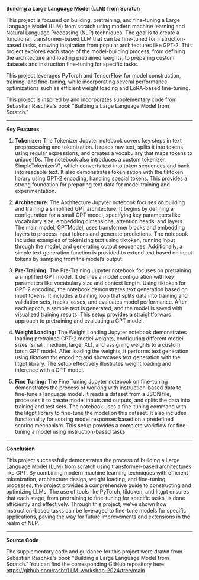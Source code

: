 **Building a Large Language Model (LLM) from Scratch**


This project is focused on building, pretraining, and fine-tuning a Large Language Model (LLM) from scratch using modern machine learning and Natural Language Processing (NLP) techniques. The goal is to create a functional, transformer-based LLM that can be fine-tuned for instruction-based tasks, drawing inspiration from popular architectures like GPT-2. This project explores each stage of the model-building process, from defining the architecture and loading pretrained weights, to preparing custom datasets and instruction fine-tuning for specific tasks. 

This project leverages PyTorch and TensorFlow for model construction, training, and fine-tuning, while incorporating several performance optimizations such as efficient weight loading and LoRA-based fine-tuning.

This project is inspired by and incorporates supplementary code from Sebastian Raschka's book "Building a Large Language Model from Scratch."

--------------------------------------------------------------------------------------------------------------------------------------------

**Key Features**

1) **Tokenizer:** The Tokenizer Jupyter notebook covers key steps in text preprocessing and tokenization. It reads raw text, splits it into tokens using regular expressions, and creates a vocabulary that maps tokens to unique IDs. The notebook also introduces a custom tokenizer, SimpleTokenizerV1, which converts text into token sequences and back into readable text. It also demonstrates tokenization with the tiktoken library using GPT-2 encoding, handling special tokens. This provides a strong foundation for preparing text data for model training and experimentation.

2) **Architecture:** The Architecture Jupyter notebook focuses on building and training a simplified GPT architecture. It begins by defining a configuration for a small GPT model, specifying key parameters like vocabulary size, embedding dimensions, attention heads, and layers. The main model, GPTModel, uses transformer blocks and embedding layers to process input tokens and generate predictions. The notebook includes examples of tokenizing text using tiktoken, running input through the model, and generating output sequences. Additionally, a simple text generation function is provided to extend text based on input tokens by sampling from the model’s output.

3) **Pre-Training:** The Pre-Training Jupyter notebook focuses on pretraining a simplified GPT model. It defines a model configuration with key parameters like vocabulary size and context length. Using tiktoken for GPT-2 encoding, the notebook demonstrates text generation based on input tokens. It includes a training loop that splits data into training and validation sets, tracks losses, and evaluates model performance. After each epoch, a sample text is generated, and the model is saved with visualized training results. This setup provides a straightforward approach to pretraining and evaluating a GPT model.

4) **Weight Loading:** The Weight Loading Jupyter notebook demonstrates loading pretrained GPT-2 model weights, configuring different model sizes (small, medium, large, XL), and assigning weights to a custom torch GPT model. After loading the weights, it performs text generation using tiktoken for encoding and showcases text generation with the litgpt library. The setup effectively illustrates weight loading and inference with a GPT model.

5) **Fine Tuning:** The Fine Tuning Jupyter notebook on fine-tuning demonstrates the process of working with instruction-based data to fine-tune a language model. It reads a dataset from a JSON file, processes it to create model inputs and outputs, and splits the data into training and test sets. The notebook uses a fine-tuning command with the litgpt library to fine-tune the model on this dataset. It also includes functionality for scoring model responses based on a predefined scoring mechanism. This setup provides a complete workflow for fine-tuning a model using instruction-based tasks.

--------------------------------------------------------------------------------------------------------------------------------------------
**Conclusion**

This project successfully demonstrates the process of building a Large Language Model (LLM) from scratch using transformer-based architectures like GPT. By combining modern machine learning techniques with efficient tokenization, architecture design, weight loading, and fine-tuning processes, the project provides a comprehensive guide to constructing and optimizing LLMs. The use of tools like PyTorch, tiktoken, and litgpt ensures that each stage, from pretraining to fine-tuning for specific tasks, is done efficiently and effectively. Through this project, we've shown how instruction-based tasks can be leveraged to fine-tune models for specific applications, paving the way for future improvements and extensions in the realm of NLP.

--------------------------------------------------------------------------------------------------------------------------------------------

**Source Code**

The supplementary code and guidance for this project were drawn from Sebastian Raschka's book "Building a Large Language Model from Scratch." You can find the corresponding GitHub repository here: https://github.com/rasbt/LLM-workshop-2024/tree/main




